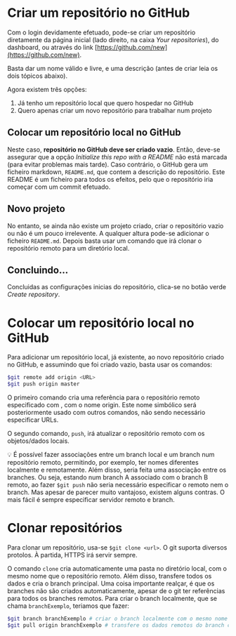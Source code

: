 # Criar um repositório no GitHub
Com o login devidamente efetuado, pode-se criar um repositório diretamente da página inicial (lado direito, na caixa *Your repositories*), do dashboard, ou através do link [https://github.com/new](https://github.com/new).

Basta dar um nome válido e livre, e uma descrição (antes de criar leia os dois tópicos abaixo).

Agora existem três opções:
1. Já tenho um repositório local que quero hospedar no GitHub
2. Quero apenas criar um novo repositório para trabalhar num projeto

## Colocar um repositório local no GitHub
Neste caso, **repositório no GitHub deve ser criado vazio**. Então, deve-se assegurar que a opção *Initialize this repo with a README* não está marcada (para evitar problemas mais tarde). Caso contrário, o GitHub gera um ficheiro markdown, `README.md`, que contem a descrição do repositório. Este README é um ficheiro para todos os efeitos, pelo que o repositório iria começar com um commit efetuado.

## Novo projeto
No entanto, se ainda não existe um projeto criado, criar o repositório vazio ou não é um pouco irrelevente. A qualquer altura pode-se adicionar o ficheiro `README.md`. Depois basta usar um comando que irá clonar o repositório remoto para um diretório local.

## Concluindo...
Concluidas as configurações inicias do repositório, clica-se no botão verde _Create repository_.

# Colocar um repositório local no GitHub
Para adicionar um repositório local, já existente, ao novo repositório criado no GitHub, e assumindo que foi criado vazio, basta usar os comandos: 
```bash
$git remote add origin <URL>
$git push origin master
```

O primeiro comando cria uma referência para o repositório remoto especificado com <URL>, com o nome origin. Este nome simbólico será posteriormente usado com outros comandos, não sendo necessário especificar URLs. 

O segundo comando, `push`, irá atualizar o repositório remoto com os objetos/dados locais.

💡 É possível fazer associações entre um branch local e um branch num repositório remoto, permitindo, por exemplo, ter nomes diferentes localmente e remotamente. Além disso, seria feita uma associação entre os branches. Ou seja, estando num branch A associado com o branch B remoto, ao fazer `$git push` não seria necessário especificar o remoto nem o branch. Mas apesar de parecer muito vantajoso, existem alguns contras. O mais fácil é sempre especificar servidor remoto e branch. 

# Clonar repositórios
Para clonar um repositório, usa-se `$git clone <url>`. O git suporta diversos protolos. À partida, HTTPS irá servir sempre. 

O comando `clone` cria automaticamente uma pasta no diretório local, com o mesmo nome que o repositório remoto. Além disso, transfere todos os dados e cria o branch principal. Uma coisa importante realçar, é que os branches não são criados automaticamente, apesar de o git ter referências para todos os branches remotos. Para criar o branch localmente, que se chama `branchExemplo`, teriamos que fazer:
```bash
$git branch branchExemplo # criar o branch localmente com o mesmo nome que o remoto
$git pull origin branchExemplo # transfere os dados remotos do branch com o mesmo nome, branchExemplo
```